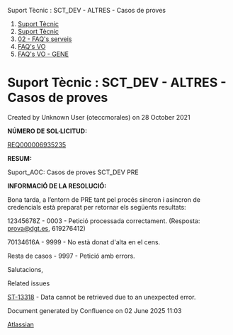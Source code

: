 Suport Tècnic : SCT\_DEV - ALTRES - Casos de proves  

1.  [Suport Tècnic](index.md)
2.  [Suport Tècnic](13893782.md)
3.  [02 - FAQ's serveis](26313393.md)
4.  [FAQ's VO](28705575.md)
5.  [FAQ's VO - GENE](28705577.md)

Suport Tècnic : SCT\_DEV - ALTRES - Casos de proves
===================================================

Created by Unknown User (oteccmorales) on 28 October 2021

**NÚMERO DE SOL·LICITUD:**

[REQ000006935235](https://pauticgencat.onbmc.com/arsys/servlet/ViewFormServlet?form=NTE%3aNotifier&server=onbmc-s&qual=%27179%27%3D%22AGGIC2M2B0BWWARB2C99RA3BFQPBOT%22)

  
  

**RESUM:**

Suport\_AOC: Casos de proves SCT\_DEV PRE

  
  

**INFORMACIÓ DE LA RESOLUCIÓ:**

Bona tarda, a l’entorn de PRE tant pel procés síncron i asíncron de credencials està preparat per retornar els següents resultats:  
  
  
  
12345678Z - 0003 - Petició processada correctament. (Resposta: [prova@dgt.es](mailto:prova@dgt.es), 619276412)  
  
70134616A - 9999 - No està donat d'alta en el cens.  
  
Resta de casos - 9997 - Petició amb errors.  
  
  
  
Salutacions,

  
  

  

Related issues

[ST-13318](https://contacte.aoc.cat/browse/ST-13318?src=confmacro) - Data cannot be retrieved due to an unexpected error.

Document generated by Confluence on 02 June 2025 11:03

[Atlassian](http://www.atlassian.com/)